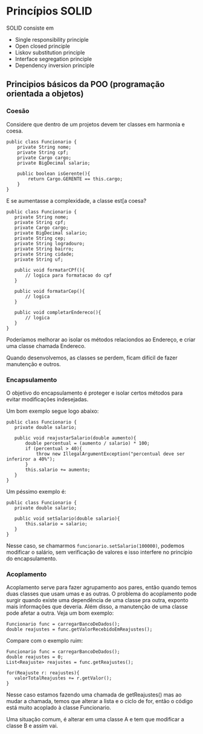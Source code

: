 # Princípios SOLID

SOLID consiste em 

- Single responsibility principle
- Open closed principle
- Liskov substitution principle
- Interface segregation principle
- Dependency inversion principle

## Principios básicos da POO (programação orientada a objetos)

### Coesão

Considere que dentro de um projetos devem ter classes em harmonia e coesa. 

```
public class Funcionario {
	private String nome;
	private String cpf;
	private Cargo cargo;
	private BigDecimal salario;
	
	public boolean isGerente(){
		return Cargo.GERENTE == this.cargo;
	}
}
```

E se aumentasse a complexidade, a classe est[a coesa?

 ```
 public class Funcionario {
 	private String nome;
 	private String cpf;
 	private Cargo cargo;
 	private BigDecimal salario;
 	private String cep;
 	private String logradouro;
 	private String bairro;
 	private String cidade;
 	private String uf;
 	
 	public void formatarCPf(){
 		// logica para formatacao do cpf
 	}
 	
 	public void formatarCep(){
 		// logica
 	}
 	
 	public void completarEndereco(){
 		// logica
 	}
 }
 ```
 
 Poderíamos melhorar ao isolar os métodos relaciondos ao Endereço, e criar uma classe chamada Endereco.
 
 Quando desenvolvemos, as classes se perdem, ficam difícil de fazer manutenção e outros.

### Encapsulamento 

O objetivo do encapsulamento é proteger e isolar certos métodos para evitar modificações indesejadas.

Um bom exemplo segue logo abaixo:

 ```
 public class Funcionario {
 	private double salario;
 	
 	public void reajustarSalario(double aumento){
 		double percentual = (aumento / salario) * 100;
 		if (percentual > 40){
 		    throw new IllegalArgumentException("percentual deve ser inferiror a 40%");
 		}
 		this.salario += aumento;
 	}
 }
 ```
 
 Um péssimo exemplo é:
 
 ```
 public class Funcionario {
 	private double salario;
 	
 	public void setSalario(double salario){
 	    this.salario = salario;
 	}
 }
 ```
 
 Nesse caso, se chamarmos `funcionario.setSalario(100000)`, podemos modificar o salário, sem verificação de valores e isso interfere no princípio do encapsulamento.
 
 ### Acoplamento
 
 Acoplamento serve para fazer agrupamento aos pares, então quando temos duas classes que usam umas e as outras. O problema do acoplamento pode surgir quando existe uma dependência de uma classe pra outra, exponto mais informações que deveria. Além disso, a manutenção de uma classe pode afetar a outra. Veja um bom exemplo:
 
 ```
Funcionario func = carregarBancoDeDados();
double reajustes = func.getValorRecebidoEmReajustes();
 ```

Compare com o exemplo ruim:

 ```
Funcionario func = carregarBancoDeDados();
double reajustes = 0;
List<Reajuste> reajustes = func.getReajustes();

for(Reajuste r: reajustes){
    valorTotalReajustes += r.getValor();
}
 ```
 
 Nesse caso estamos fazendo uma chamada de getReajustes() mas ao mudar a chamada, temos que alterar a lista e o ciclo de for, então o código está muito acoplado à classe Funcionario.
 
Uma situação comum, é alterar em uma classe A e tem que modificar a classe B e assim vai.


